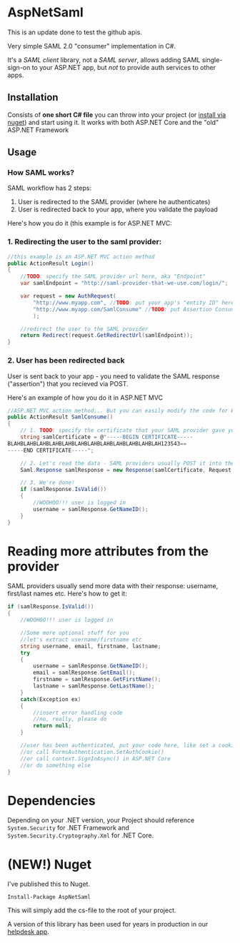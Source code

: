 # AspNetSaml

This is an update done to test the github apis.

Very simple SAML 2.0 "consumer" implementation in C#.

It's a *SAML client* library, not a *SAML server*, allows adding SAML single-sign-on to your ASP.NET app, but *not* to provide auth services to other apps.

## Installation

Consists of **one short C# file** you can throw into your project (or [install via nuget](#new-nuget)) and start using it. It works with both ASP.NET Core and the "old" ASP.NET Framework

## Usage

### How SAML works?

SAML workflow has 2 steps:

1. User is redirected to the SAML provider (where he authenticates)
1. User is redirected back to your app, where you validate the payload

Here's how you do it (this example is for ASP.NET MVC:

### 1. Redirecting the user to the saml provider:

```c#
//this example is an ASP.NET MVC action method
public ActionResult Login()
{
	//TODO: specify the SAML provider url here, aka "Endpoint"
	var samlEndpoint = "http://saml-provider-that-we-use.com/login/";

	var request = new AuthRequest(
		"http://www.myapp.com", //TODO: put your app's "entity ID" here
		"http://www.myapp.com/SamlConsume" //TODO: put Assertion Consumer URL (where the provider should redirect users after authenticating)
		);

	//redirect the user to the SAML provider
	return Redirect(request.GetRedirectUrl(samlEndpoint));
}
```

### 2. User has been redirected back

User is sent back to your app - you need to validate the SAML response ("assertion") that you recieved via POST.

Here's an example of how you do it in ASP.NET MVC

```c#
//ASP.NET MVC action method... But you can easily modify the code for Web-forms etc.
public ActionResult SamlConsume()
{
	// 1. TODO: specify the certificate that your SAML provider gave you
	string samlCertificate = @"-----BEGIN CERTIFICATE-----
BLAHBLAHBLAHBLAHBLAHBLAHBLAHBLAHBLAHBLAHBLAHBLAH123543==
-----END CERTIFICATE-----";

	// 2. Let's read the data - SAML providers usually POST it into the "SAMLResponse" var
	Saml.Response samlResponse = new Response(samlCertificate, Request.Form["SAMLResponse"]);

	// 3. We're done!
	if (samlResponse.IsValid())
	{
		//WOOHOO!!! user is logged in
		username = samlResponse.GetNameID();
	}
}
```

# Reading more attributes from the provider

SAML providers usually send more data with their response: username, first/last names etc. Here's how to get it:

```c#
if (samlResponse.IsValid())
{
	//WOOHOO!!! user is logged in

	//Some more optional stuff for you
	//let's extract username/firstname etc
	string username, email, firstname, lastname;
	try
	{
		username = samlResponse.GetNameID();
		email = samlResponse.GetEmail();
		firstname = samlResponse.GetFirstName();
		lastname = samlResponse.GetLastName();
	}
	catch(Exception ex)
	{
		//insert error handling code
		//no, really, please do
		return null;
	}

	//user has been authenticated, put your code here, like set a cookie or something...
	//or call FormsAuthentication.SetAuthCookie()
	//or call context.SignInAsync() in ASP.NET Core
	//or do something else
}
```

# Dependencies

Depending on your .NET version, your Project should reference `System.Security` 
for .NET Framework and `System.Security.Cryptography.Xml` for .NET Core.

# (NEW!) Nuget

I've published this to Nuget.

`Install-Package AspNetSaml`

This will simply add the cs-file to the root of your project.

A version of this library has been used for years in production in our [helpdesk app](https://jitbit.github.com/helpdesk/).
